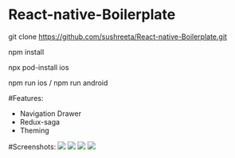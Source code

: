 # React-native-Boilerplate

git clone https://github.com/sushreeta/React-native-Boilerplate.git

npm install

npx pod-install ios

npm run ios / npm run android

#Features:
  * Navigation Drawer
  * Redux-saga
  * Theming
 
#Screenshots:
<img src="./src/assets/images/Screenshot_startScreen.png"/>
<img src="./src/assets/images/Screenshot_signIn.png"/>
<img src="./src/assets/images/Screenshot_signUp.png"/>
<img src="./src/assets/images/Screenshot_drawer.png"/>
